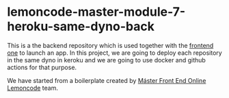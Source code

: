 # lemoncode-master-module-7-heroku-same-dyno-back

This is a the backend repository which is used together with the [frontend one](https://github.com/Alienah/lemoncode-master-module-7-heroku-same-dyno-front) to launch an app. In this project, we are going to deploy each repository in the same dyno in keroku and we are going to use docker and github actions for that purpose.

We have started from a boilerplate created by [Máster Front End Online Lemoncode](https://lemoncode.net/master-frontend#inicio-banner) team.
